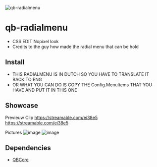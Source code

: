 
![qb-radialmenu](https://github.com/oomejip/qb-radialmenu/assets/69800408/e2f3e954-93b2-46b2-a11c-bae53b37dc69)
# qb-radialmenu 
- CSS EDIT Nopixel look 
- Credits to the guy how made the radial menu that can be hold

## Install
- THIS RADIALMENU IS IN DUTCH SO YOU HAVE TO TRANSLATE IT BACK TO ENG 
- OR WHAT YOU CAN DO IS COPY THE Config.MenuItems THAT YOU HAVE AND PUT IT IN THIS ONE
 
## Showcase
Previeuw Clip https://streamable.com/ei38e5
https://streamable.com/ei38e5

Pictures
![image](https://github.com/oomejip/qb-radialmenu/assets/69800408/a7a76009-01af-43fa-87b9-6b9034dc9a2b)
![image](https://github.com/oomejip/qb-radialmenu/assets/69800408/cbfc257f-abce-4d1a-8100-42410814c360)


## Dependencies

- [QBCore](https://github.com/qbcore-framework/qb-core)

